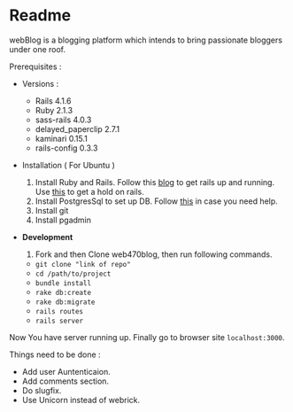 Readme
==========

webBlog is a blogging platform which intends to bring passionate bloggers under one roof.

Prerequisites :
- Versions :
    - Rails 4.1.6
    - Ruby 2.1.3
    - sass-rails 4.0.3
    - delayed_paperclip 2.7.1
    - kaminari 0.15.1
    - rails-config 0.3.3

- Installation ( For Ubuntu )
    1. Install Ruby and Rails. Follow this [blog](http://ryanbigg.com/2014/10/ubuntu-ruby-ruby-install-chruby-and-you//) to get rails up and running. Use [this](http://guides.rubyonrails.org/) to get a hold on rails.
    2. Install PostgresSql to set up DB. Follow [this](https://www.digitalocean.com/community/tutorials/how-to-install-and-use-postgresql-on-ubuntu-14-04) in case you need help.
    3. Install git
    4. Install pgadmin
  
- **Development**
    1. Fork and then Clone web470blog, then run following commands.
    - `git clone "link of repo"`
    - `cd /path/to/project`
    - `bundle install`
    - `rake db:create`
    - `rake db:migrate`
    - `rails routes`
    - `rails server`

Now You have server running up. Finally go to browser site `localhost:3000`.

Things need to be done :
- Add user Auntenticaion.
- Add comments section.
- Do slugfix.
- Use Unicorn instead of webrick.
